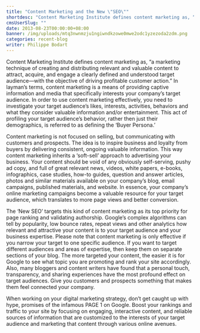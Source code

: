 ```yaml
---
title: "Content Marketing and the New \"SEO\""
shortdesc: "Content Marketing Institute defines content marketing as, “a marketing technique of creating and distributing relevant and valuable content to attract, acquire, and engage a clearly defined and understood target audience—with the objective of driving profitable customer action.” In layman’s terms, content marketing is a means of providing captive information and media that specifically interests your company’s target audience. In order to use content marketing effectively, you need to investigate your target audience’s likes, interests, activities, behaviors and what they consider valuable information and/or entertainment. This act of profiling your target audience’s behavior, rather then just their demographics, is referred to as defining the ‘Buyer Persona.’"
cmsUserSlug: ""
date: 2013-08-23T00:00:00+08:00
banner: /img/uploads/mtq3nwnmzju1ngiwndkzowe0mwe2odc1yzezoda2zdm.png
categories: recent-blog
writer: Philippe Bodart
---
```


Content Marketing Institute defines content marketing as, “a marketing technique of creating and distributing relevant and valuable content to attract, acquire, and engage a clearly defined and understood target audience—with the objective of driving profitable customer action.” In layman’s terms, content marketing is a means of providing captive information and media that specifically interests your company’s target audience. In order to use content marketing effectively, you need to investigate your target audience’s likes, interests, activities, behaviors and what they consider valuable information and/or entertainment. This act of profiling your target audience’s behavior, rather then just their demographics, is referred to as defining the ‘Buyer Persona.’

Content marketing is not focused on selling, but communicating with customers and prospects. The idea is to inspire business and loyalty from buyers by delivering consistent, ongoing valuable information.     This way content marketing inherits a ‘soft-sell’ approach to advertising your business. Your content should be void of any obviously self-serving, pushy ad copy, and full of great relevant news, videos, white papers, e-books, infographics, case studies, how-to guides, question and answer articles, photos and similar materials available on your company’s blog, email campaigns, published materials, and website. In essence, your company’s online marketing campaigns become a valuable resource for your target audience, which translates to more page views and better conversion.

The ‘New SEO’ targets this kind of content marketing as its top priority for page ranking and validating authorship. Google’s complex algorithms can tell by popularity, low bounce rates, repeat views and other analytics how relevant and attractive your content is to your target audience and your business expertise. Please note that content marketing is only effective if you narrow your target to one specific audience. If you want to target different audiences and areas of expertise, then keep them on separate sections of your blog. The more targeted your content, the easier it is for Google to see what topic you are promoting and rank your site accordingly. Also, many bloggers and content writers have found that a personal touch, transparency, and sharing experiences have the most profound effect on target audiences. Give you customers and prospects something that makes them feel connected your company.

When working on your digital marketing strategy, don’t get caught up with hype, promises of the infamous PAGE 1 on Google. Boost your rankings and traffic to your site by focusing on engaging, interactive content, and reliable sources of information that are customized to the interests of your target audience and marketing that content through various online avenues. 